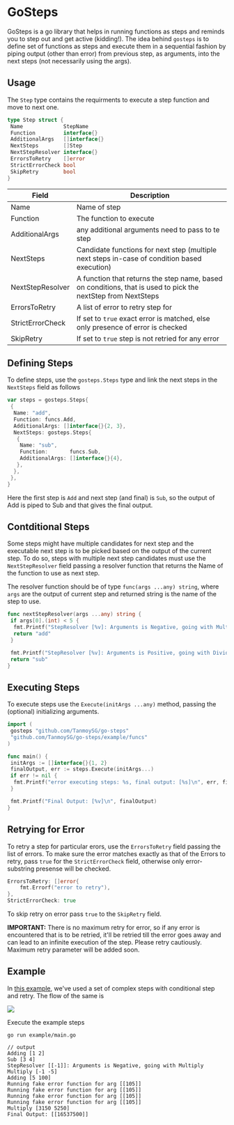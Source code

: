 # GoSteps

GoSteps is a go library that helps in running functions as steps and reminds you to step out and get active (kidding!). The idea behind `gosteps` is to define set of functions as steps and execute them in a sequential fashion by piping output (other than error) from previous step, as arguments, into the next steps (not necessarily using the args).

## Usage

The `Step` type contains the requirments to execute a step function and move to next one.

```go
type Step struct {
 Name             StepName
 Function         interface{}
 AdditionalArgs   []interface{}
 NextSteps        []Step
 NextStepResolver interface{}
 ErrorsToRetry    []error
 StrictErrorCheck bool
 SkipRetry        bool
}
```

| Field            | Description                                                                                                  |
|------------------|--------------------------------------------------------------------------------------------------------------|
| Name             | Name of step                                                                                                 |
| Function         | The function to execute                                                                                      |
| AdditionalArgs   | any additional arguments need to pass to te step                                                             |
| NextSteps        | Candidate functions for next step (multiple next steps in-case of condition based execution)                 |
| NextStepResolver | A function that returns the step name, based on conditions, that is used to pick the nextStep from NextSteps |
| ErrorsToRetry    | A list of error to retry step for                                                                            |
| StrictErrorCheck | If set to `true` exact error is matched, else only presence of error is checked                              |
| SkipRetry        | If set to `true` step is not retried for any error                                                           |

## Defining Steps

To define steps, use the `gosteps.Steps` type and link the next steps in the `NextSteps` field as follows

```go
var steps = gosteps.Steps{
 {
  Name: "add",
  Function: funcs.Add,
  AdditionalArgs: []interface{}{2, 3},
  NextSteps: gosteps.Steps{
   {
    Name: "sub",
    Function:       funcs.Sub,
    AdditionalArgs: []interface{}{4},
   },
  },
 },
}
```

Here the first step is `Add` and next step (and final) is `Sub`, so the output of Add is piped to Sub and that gives the final output.

## Contditional Steps

Some steps might have multiple candidates for next step and the executable next step is to be picked based on the output of the current step. To do so, steps with multiple next step candidates must use the `NextStepResolver` field passing a resolver function that returns the Name of the function to use as next step.

The resolver function should be of type `func(args ...any) string`, where `args` are the output of current step and returned string is the name of the step to use.
```go
func nextStepResolver(args ...any) string {
 if args[0].(int) < 5 {
  fmt.Printf("StepResolver [%v]: Arguments is Negative, going with Multiply\n", args)
  return "add"
 }

 fmt.Printf("StepResolver [%v]: Arguments is Positive, going with Divide\n", args)
 return "sub"
}
```

## Executing Steps

To execute steps use the `Execute(initArgs ...any)` method, passing the (optional) initializing arguments.

```go
import (
 gosteps "github.com/TanmoySG/go-steps"
 "github.com/TanmoySG/go-steps/example/funcs"
)

func main() {
 initArgs := []interface{}{1, 2}
 finalOutput, err := steps.Execute(initArgs...)
 if err != nil {
  fmt.Printf("error executing steps: %s, final output: [%s]\n", err, finalOutput)
 }

 fmt.Printf("Final Output: [%v]\n", finalOutput)
}
```

## Retrying for Error

To retry a step for particular erors, use the `ErrorsToRetry` field passing the list of errors. To make sure the error matches exactly as that of the Errors to retry, pass `true` for the `StrictErrorCheck` field, otherwise only error-substring presense will be checked.

```go
ErrorsToRetry: []error{
    fmt.Errorf("error to retry"),
},
StrictErrorCheck: true
```

To skip retry on error pass `true` to the `SkipRetry` field.

**IMPORTANT:** There is no maximum retry for error, so if any error is encountered that is to be retried, it'll be retried till the error goes away and can lead to an infinite execution of the step. Please retry cautiously. Maximum retry parameter will be added soon.

## Example

In [this example](./example/main.go), we've used a set of complex steps with conditional step and retry. The flow of the same is

![](diag.png)

Execute the example steps

```
go run example/main.go

// output
Adding [1 2]
Sub [3 4]
StepResolver [[-1]]: Arguments is Negative, going with Multiply
Multiply [-1 -5]
Adding [5 100]
Running fake error function for arg [[105]]
Running fake error function for arg [[105]]
Running fake error function for arg [[105]]
Running fake error function for arg [[105]]
Multiply [3150 5250]
Final Output: [[16537500]]
```

